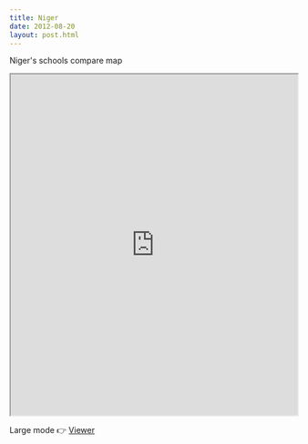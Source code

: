 ```yaml
---
title: Niger 
date: 2012-08-20
layout: post.html
---
```


Niger's schools compare map
<div class="mapParent">
    <iframe id="niger"
        width="100%"
        height="600px"
        src="http://devseed.com/project-connect-visualizations/countries/niger/">
    </iframe>
</div>

Large mode 👉 [Viewer](../../countries/niger/)